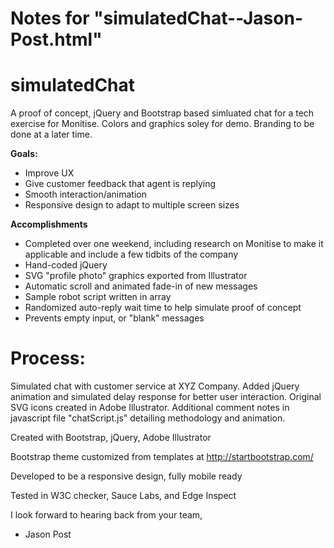 Notes for "simulatedChat--Jason-Post.html"
============

# simulatedChat
A proof of concept, jQuery and Bootstrap based simluated chat for a tech exercise for Monitise. Colors and graphics soley for demo. Branding to be done at a later time.

**Goals:**
* Improve UX
* Give customer feedback that agent is replying
* Smooth interaction/animation
* Responsive design to adapt to multiple screen sizes

**Accomplishments**
* Completed over one weekend, including research on Monitise to make it applicable and include a few tidbits of the company
* Hand-coded jQuery
* SVG "profile photo" graphics exported from Illustrator
* Automatic scroll and animated fade-in of new messages
* Sample robot script written in array
* Randomized auto-reply wait time to help simulate proof of concept
* Prevents empty input, or "blank" messages

# Process: 
Simulated chat with customer service at XYZ Company. Added jQuery animation and simulated delay response for better user interaction. Original SVG icons created in Adobe Illustrator. Additional comment notes in javascript file "chatScript.js" detailing methodology and animation. 

Created with Bootstrap, jQuery, Adobe Illustrator

Bootstrap theme customized from templates at http://startbootstrap.com/

Developed to be a responsive design, fully mobile ready

Tested in W3C checker, Sauce Labs, and Edge Inspect

I look forward to hearing back from your team,
- Jason Post